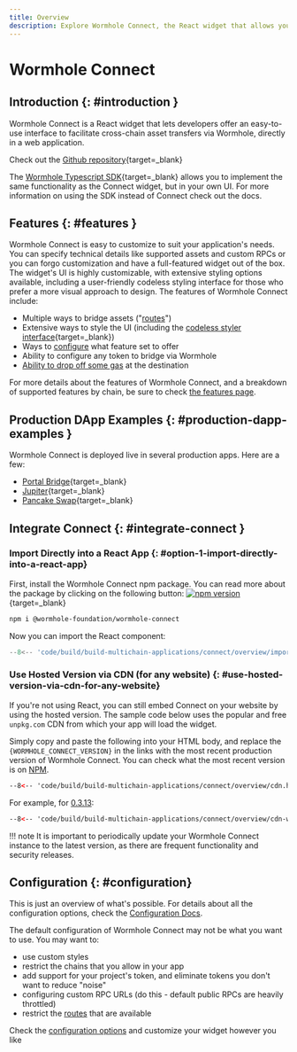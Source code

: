 ```yaml
---
title: Overview
description: Explore Wormhole Connect, the React widget that allows you to offer an easy-to-use UI for cross-chain asset transfers via Wormhole in a web application. 
---
```


# Wormhole Connect

## Introduction {: #introduction }

Wormhole Connect is a React widget that lets developers offer an easy-to-use interface to facilitate cross-chain asset transfers via Wormhole, directly in a web application.

Check out the [Github repository](https://github.com/wormhole-foundation/wormhole-connect){target=\_blank}

The [Wormhole Typescript SDK](https://docs.wormhole.com/wormhole/reference/sdk-docs){target=\_blank} allows you to implement the same functionality as the Connect widget, but in your own UI. For more information on using the SDK instead of Connect check out the docs.

## Features {: #features }

Wormhole Connect is easy to customize to suit your application's needs. You can specify technical details like supported assets and custom RPCs or you can forgo customization and have a full-featured widget out of the box. The widget's UI is highly customizable, with extensive styling options available, including a user-friendly codeless styling interface for those who prefer a more visual approach to design. The features of Wormhole Connect include:

- Multiple ways to bridge assets ("[routes](./routes.md)")
- Extensive ways to style the UI (including the [codeless styler interface](https://connect-in-style.wormhole.com/){target=\_blank})
- Ways to [configure](./configuration.md) what feature set to offer
- Ability to configure any token to bridge via Wormhole
- [Ability to drop off some gas](./features.md) at the destination

For more details about the features of Wormhole Connect, and a breakdown of supported features by chain, be sure to check [the features page](../connect/features.md).

## Production DApp Examples {: #production-dapp-examples }

Wormhole Connect is deployed live in several production apps. Here are a few:

- [Portal Bridge](https://portalbridge.com/){target=\_blank}
- [Jupiter](https://jup.ag/bridge/cctp){target=\_blank}
- [Pancake Swap](https://bridge.pancakeswap.finance/wormhole){target=\_blank}

## Integrate Connect {: #integrate-connect }

### Import Directly into a React App  {: #option-1-import-directly-into-a-react-app}

First, install the Wormhole Connect npm package. You can read more about the package by clicking on the following button: [![npm version](https://img.shields.io/npm/v/@wormhole-foundation/wormhole-connect.svg)](https://www.npmjs.com/package/@wormhole-foundation/wormhole-connect){target=\_blank} 

```bash
npm i @wormhole-foundation/wormhole-connect
```

Now you can import the React component:

```ts
--8<-- 'code/build/build-multichain-applications/connect/overview/import.js'
```

### Use Hosted Version via CDN (for any website) {: #use-hosted-version-via-cdn-for-any-website}

If you're not using React, you can still embed Connect on your website by using the hosted version. The sample code below uses the popular and free `unpkg.com` CDN from which your app will load the widget.

Simply copy and paste the following into your HTML body, and replace the ```{WORMHOLE_CONNECT_VERSION}``` in the links with the most recent production version of Wormhole Connect. You can check what the most recent version is on [NPM](https://www.npmjs.com/package/@wormhole-foundation/wormhole-connect/v/latest).

```html
--8<-- 'code/build/build-multichain-applications/connect/overview/cdn.html'
```

For example, for [0.3.13](https://www.npmjs.com/package/@wormhole-foundation/wormhole-connect/v/0.3.13):

```html
--8<-- 'code/build/build-multichain-applications/connect/overview/cdn-with-version.html'
```

!!! note 
    It is important to periodically update your Wormhole Connect instance to the latest version, as there are frequent functionality and security releases.

## Configuration {: #configuration}

This is just an overview of what's possible. For details about all the configuration options, check the [Configuration Docs](../connect/configuration.md).

The default configuration of Wormhole Connect may not be what you want to use.  You may want to:

- use custom styles 
- restrict the chains that you allow in your app
- add support for your project's token, and eliminate tokens you don't want to reduce "noise"
- configuring custom RPC URLs (do this - default public RPCs are heavily throttled)
- restrict the [routes](./routes.md) that are available

Check the [configuration options](./configuration.md) and customize your widget however you like
